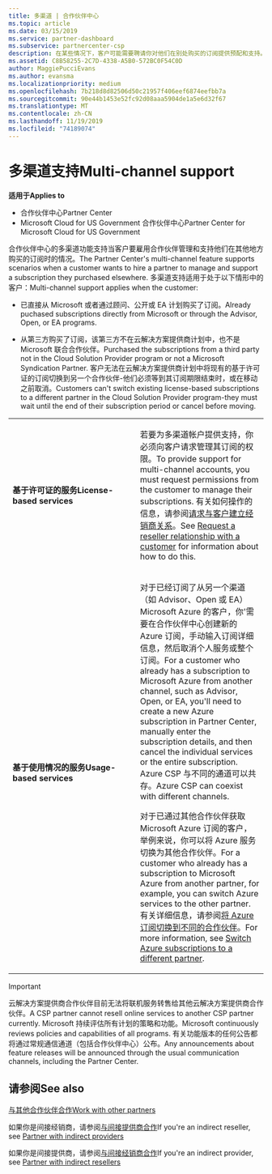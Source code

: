 ```yaml
---
title: 多渠道 | 合作伙伴中心
ms.topic: article
ms.date: 03/15/2019
ms.service: partner-dashboard
ms.subservice: partnercenter-csp
description: 在某些情况下，客户可能需要聘请你对他们在别处购买的订阅提供预配和支持。
ms.assetid: C8B58255-2C7D-4338-A5B0-572BC0F54C0D
author: MaggiePucciEvans
ms.author: evansma
ms.localizationpriority: medium
ms.openlocfilehash: 7b218d8d82506d50c21957f406eef6874eefbb7a
ms.sourcegitcommit: 90e44b1453e52fc92d08aaa5904de1a5e6d32f67
ms.translationtype: MT
ms.contentlocale: zh-CN
ms.lasthandoff: 11/19/2019
ms.locfileid: "74189074"
---
```

# <a name="multi-channel-support"></a><span data-ttu-id="3bc8f-103">多渠道支持</span><span class="sxs-lookup"><span data-stu-id="3bc8f-103">Multi-channel support</span></span>

<span data-ttu-id="3bc8f-104">**适用于**</span><span class="sxs-lookup"><span data-stu-id="3bc8f-104">**Applies to**</span></span>

-  <span data-ttu-id="3bc8f-105">合作伙伴中心</span><span class="sxs-lookup"><span data-stu-id="3bc8f-105">Partner Center</span></span>
-  <span data-ttu-id="3bc8f-106">Microsoft Cloud for US Government 合作伙伴中心</span><span class="sxs-lookup"><span data-stu-id="3bc8f-106">Partner Center for Microsoft Cloud for US Government</span></span>


<span data-ttu-id="3bc8f-107">合作伙伴中心的多渠道功能支持当客户要雇用合作伙伴管理和支持他们在其他地方购买的订阅时的情况。</span><span class="sxs-lookup"><span data-stu-id="3bc8f-107">The Partner Center's multi-channel feature supports scenarios when a customer wants to hire a partner to manage and support a subscription they purchased elsewhere.</span></span> <span data-ttu-id="3bc8f-108">多渠道支持适用于处于以下情形中的客户：</span><span class="sxs-lookup"><span data-stu-id="3bc8f-108">Multi-channel support applies when the customer:</span></span>

-   <span data-ttu-id="3bc8f-109">已直接从 Microsoft 或者通过顾问、公开或 EA 计划购买了订阅。</span><span class="sxs-lookup"><span data-stu-id="3bc8f-109">Already puchased subscriptions directly from Microsoft or through the Advisor, Open, or EA programs.</span></span>

-   <span data-ttu-id="3bc8f-110">从第三方购买了订阅，该第三方不在云解决方案提供商计划中，也不是 Microsoft 联合合作伙伴。</span><span class="sxs-lookup"><span data-stu-id="3bc8f-110">Purchased the subscriptions from a third party not in the Cloud Solution Provider program or not a Microsoft Syndication Partner.</span></span> <span data-ttu-id="3bc8f-111">客户无法在云解决方案提供商计划中将现有的基于许可证的订阅切换到另一个合作伙伴-他们必须等到其订阅期限结束时，或在移动之前取消。</span><span class="sxs-lookup"><span data-stu-id="3bc8f-111">Customers can't switch existing license-based subscriptions to a different partner in the Cloud Solution Provider program-they must wait until the end of their subscription period or cancel before moving.</span></span>


<table>
<colgroup>
<col width="50%" />
<col width="50%" />
</colgroup>
<tbody>
<tr class="odd">
<td><p><span data-ttu-id="3bc8f-112"><strong>基于许可证的服务</strong></span><span class="sxs-lookup"><span data-stu-id="3bc8f-112"><strong>License-based services</strong></span></span></p></td>
<td><p><span data-ttu-id="3bc8f-113">若要为多渠道帐户提供支持，你必须向客户请求管理其订阅的权限。</span><span class="sxs-lookup"><span data-stu-id="3bc8f-113">To provide support for multi-channel accounts, you must request permissions from the customer to manage their subscriptions.</span></span> <span data-ttu-id="3bc8f-114">有关如何操作的信息，请参阅<a href="request-a-relationship-with-a-customer.md" data-raw-source="[Request a reseller relationship with a customer](request-a-relationship-with-a-customer.md)">请求与客户建立经销商关系</a>。</span><span class="sxs-lookup"><span data-stu-id="3bc8f-114">See <a href="request-a-relationship-with-a-customer.md" data-raw-source="[Request a reseller relationship with a customer](request-a-relationship-with-a-customer.md)">Request a reseller relationship with a customer</a> for information about how to do this.</span></span></p></td>
</tr>
<tr class="even">
<td><p><span data-ttu-id="3bc8f-115"><strong>基于使用情况的服务</strong></span><span class="sxs-lookup"><span data-stu-id="3bc8f-115"><strong>Usage-based services</strong></span></span></p></td>
<td>
<p><span data-ttu-id="3bc8f-116">对于已经订阅了从另一个渠道（如 Advisor、Open 或 EA） Microsoft Azure 的客户，你&#39;需要在合作伙伴中心创建新的 Azure 订阅，手动输入订阅详细信息，然后取消个人服务或整个订阅。</span><span class="sxs-lookup"><span data-stu-id="3bc8f-116">For a customer who already has a subscription to Microsoft Azure from another channel, such as Advisor, Open, or EA, you&#39;ll need to create a new Azure subscription in Partner Center, manually enter the subscription details, and then cancel the individual services or the entire subscription.</span></span> <span data-ttu-id="3bc8f-117">Azure CSP 与不同的通道可以共存。</span><span class="sxs-lookup"><span data-stu-id="3bc8f-117">Azure CSP can coexist with different channels.</span></span></p>
<p><span data-ttu-id="3bc8f-118">对于已通过其他合作伙伴获取 Microsoft Azure 订阅的客户，举例来说，你可以将 Azure 服务切换为其他合作伙伴。</span><span class="sxs-lookup"><span data-stu-id="3bc8f-118">For a customer who already has a subscription to Microsoft Azure from another partner, for example, you can switch Azure services to the other partner.</span></span>  <span data-ttu-id="3bc8f-119">有关详细信息，请参阅<a href="switch-azure-subscriptions-to-a-different-partner.md" data-raw-source="[Switch Azure subscriptions to a different partner](switch-azure-subscriptions-to-a-different-partner.md)">将 Azure 订阅切换到不同的合作伙伴</a>。</span><span class="sxs-lookup"><span data-stu-id="3bc8f-119">For more information, see <a href="switch-azure-subscriptions-to-a-different-partner.md" data-raw-source="[Switch Azure subscriptions to a different partner](switch-azure-subscriptions-to-a-different-partner.md)">Switch Azure subscriptions to a different partner</a>.</span></span></p>
</td>
</tr>
</tbody>
</table>

> [!IMPORTANT]  
> <span data-ttu-id="3bc8f-120">云解决方案提供商合作伙伴目前无法将联机服务转售给其他云解决方案提供商合作伙伴。</span><span class="sxs-lookup"><span data-stu-id="3bc8f-120">A CSP partner cannot resell online services to another CSP partner currently.</span></span> <span data-ttu-id="3bc8f-121">Microsoft 持续评估所有计划的策略和功能。</span><span class="sxs-lookup"><span data-stu-id="3bc8f-121">Microsoft continuously reviews policies and capabilities of all programs.</span></span> <span data-ttu-id="3bc8f-122">有关功能版本的任何公告都将通过常规通信通道（包括合作伙伴中心）公布。</span><span class="sxs-lookup"><span data-stu-id="3bc8f-122">Any announcements about feature releases will be announced through the usual communication channels, including the Partner Center.</span></span> 

## <a name="see-also"></a><span data-ttu-id="3bc8f-123">请参阅</span><span class="sxs-lookup"><span data-stu-id="3bc8f-123">See also</span></span>

[<span data-ttu-id="3bc8f-124">与其他合作伙伴合作</span><span class="sxs-lookup"><span data-stu-id="3bc8f-124">Work with other partners</span></span>](work-with-other-partners.md)

<span data-ttu-id="3bc8f-125">如果你是间接经销商，请参阅[与间接提供商合作](indirect-reseller-tasks-in-partner-center.md)</span><span class="sxs-lookup"><span data-stu-id="3bc8f-125">If you're an indirect reseller, see [Partner with indirect providers](indirect-reseller-tasks-in-partner-center.md)</span></span>

<span data-ttu-id="3bc8f-126">如果你是间接提供商，请参阅[与间接经销商合作](indirect-provider-tasks-in-partner-center.md)</span><span class="sxs-lookup"><span data-stu-id="3bc8f-126">If you're an indirect provider, see [Partner with indirect resellers](indirect-provider-tasks-in-partner-center.md)</span></span> 

 

 



